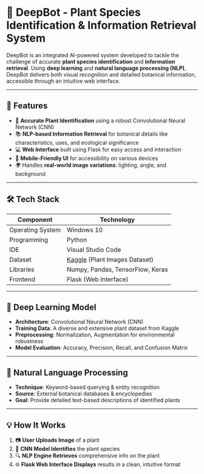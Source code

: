 # 🌿 DeepBot - Plant Species Identification & Information Retrieval System

DeepBot is an integrated AI-powered system developed to tackle the challenge of accurate **plant species identification** and **information retrieval**. Using **deep learning** and **natural language processing (NLP)**, DeepBot delivers both visual recognition and detailed botanical information, accessible through an intuitive web interface.

---

## 🚀 Features

- 🌱 **Accurate Plant Identification** using a robust Convolutional Neural Network (CNN)
- 📚 **NLP-based Information Retrieval** for botanical details like characteristics, uses, and ecological significance
- 💻 **Web Interface** built using Flask for easy access and interaction
- 📱 **Mobile-Friendly UI** for accessibility on various devices
- 🌍 Handles **real-world image variations**: lighting, angle, and background

---

## 🛠️ Tech Stack

| Component       | Technology                        |
|----------------|-----------------------------------|
| Operating System| Windows 10                        |
| Programming     | Python                            |
| IDE             | Visual Studio Code                |
| Dataset         | [Kaggle](https://www.kaggle.com/datasets/yudhaislamisulistya/plants-type-datasets) (Plant Images Dataset) |
| Libraries       | Numpy, Pandas, TensorFlow, Keras  |
| Frontend        | Flask (Web Interface)             |

---

## 🧠 Deep Learning Model

- **Architecture**: Convolutional Neural Network (CNN)
- **Training Data**: A diverse and extensive plant dataset from Kaggle
- **Preprocessing**: Normalization, Augmentation for environmental robustness
- **Model Evaluation**: Accuracy, Precision, Recall, and Confusion Matrix

---

## 🔎 Natural Language Processing

- **Technique**: Keyword-based querying & entity recognition
- **Source**: External botanical databases & encyclopedias
- **Goal**: Provide detailed text-based descriptions of identified plants

---

## 💡 How It Works

1. 📷 **User Uploads Image** of a plant
2. 🧠 **CNN Model Identifies** the plant species
3. 🔍 **NLP Engine Retrieves** comprehensive info on the plant
4. 🌐 **Flask Web Interface Displays** results in a clean, intuitive format
